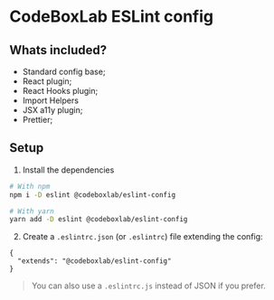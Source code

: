 # CodeBoxLab ESLint config

## Whats included?

- Standard config base;
- React plugin;
- React Hooks plugin;
- Import Helpers
- JSX a11y plugin;
- Prettier;

## Setup

1. Install the dependencies

```bash
# With npm
npm i -D eslint @codeboxlab/eslint-config

# With yarn
yarn add -D eslint @codeboxlab/eslint-config
```

2. Create a `.eslintrc.json` (or `.eslintrc`) file extending the config:

```
{
  "extends": "@codeboxlab/eslint-config"
}
```

> You can also use a `.eslintrc.js` instead of JSON if you prefer.
